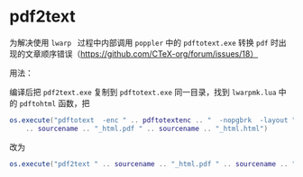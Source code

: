 # pdf2text
为解决使用 `lwarp `  过程中内部调用 `poppler` 中的 `pdftotext.exe` 转换 `pdf` 时出现的文章顺序错误（https://github.com/CTeX-org/forum/issues/18）

用法：

编译后把 `pdf2text.exe` 复制到 `pdftotext.exe` 同一目录，找到 `lwarpmk.lua` 中的 `pdftohtml` 函数，把

```lua
os.execute("pdftotext  -enc " .. pdftotextenc .. "  -nopgbrk  -layout "
    .. sourcename .. "_html.pdf " .. sourcename .. "_html.html")
```

改为 

```lua
os.execute("pdf2text " .. sourcename .. "_html.pdf " .. sourcename .. "_html.html")
```

